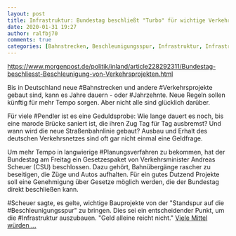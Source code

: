```yaml
---
layout: post
title: Infrastruktur: Bundestag beschließt "Turbo" für wichtige Verkehrsprojekte, aus Berliner Morgenpost
date: 2020-01-31 19:27
author: ralfbj70
comments: true
categories: [Bahnstrecken, Beschleunigungsspur, Infrastruktur, Infrastruktur, Jahrzehnte, Pendler, Planungsverfahren, Scheuer, Verkehrsprojekte]
---
```

https://www.morgenpost.de/politik/inland/article228292311/Bundestag-beschliesst-Beschleunigung-von-Verkehrsprojekten.html

Bis in Deutschland neue #Bahnstrecken und andere #Verkehrsprojekte gebaut sind, kann es Jahre dauern - oder #Jahrzehnte. Neue Regeln sollen künftig für mehr Tempo sorgen. Aber nicht alle sind glücklich darüber.

Für viele #Pendler ist es eine Geduldsprobe: Wie lange dauert es noch, bis eine marode Brücke saniert ist, die ihren Zug Tag für Tag ausbremst? Und wann wird die neue Straßenbahnlinie gebaut? Ausbau und Erhalt des deutschen Verkehrsnetzes sind oft gar nicht einmal eine Geldfrage.

Um mehr Tempo in langwierige #Planungsverfahren zu bekommen, hat der Bundestag am Freitag ein Gesetzespaket von Verkehrsminister Andreas Scheuer (CSU) beschlossen. Dazu gehört, Bahnübergänge rascher zu beseitigen, die Züge und Autos aufhalten. Für ein gutes Dutzend Projekte soll eine Genehmigung über Gesetze möglich werden, die der Bundestag direkt beschließen kann.

#Scheuer sagte, es gelte, wichtige Bauprojekte von der "Standspur auf die #Beschleunigungsspur" zu bringen. Dies sei ein entscheidender Punkt, um die #Infrastruktur auszubauen. "Geld alleine reicht nicht." <a href="https://www.morgenpost.de/politik/inland/article228292311/Bundestag-beschliesst-Beschleunigung-von-Verkehrsprojekten.html">Viele Mittel würden ...</a>

